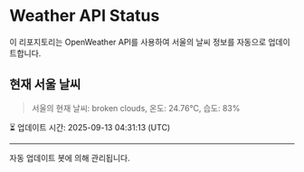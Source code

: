 
# Weather API Status

이 리포지토리는 OpenWeather API를 사용하여 서울의 날씨 정보를 자동으로 업데이트합니다.

## 현재 서울 날씨
> 서울의 현재 날씨: broken clouds, 온도: 24.76°C, 습도: 83%

⏳ 업데이트 시간: 2025-09-13 04:31:13 (UTC)

---
자동 업데이트 봇에 의해 관리됩니다.
